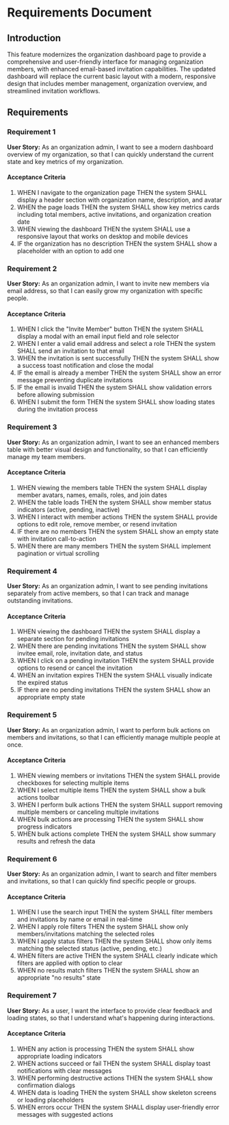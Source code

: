 # Requirements Document

## Introduction

This feature modernizes the organization dashboard page to provide a comprehensive and user-friendly interface for managing organization members, with enhanced email-based invitation capabilities. The updated dashboard will replace the current basic layout with a modern, responsive design that includes member management, organization overview, and streamlined invitation workflows.

## Requirements

### Requirement 1

**User Story:** As an organization admin, I want to see a modern dashboard overview of my organization, so that I can quickly understand the current state and key metrics of my organization.

#### Acceptance Criteria

1. WHEN I navigate to the organization page THEN the system SHALL display a header section with organization name, description, and avatar
2. WHEN the page loads THEN the system SHALL show key metrics cards including total members, active invitations, and organization creation date
3. WHEN viewing the dashboard THEN the system SHALL use a responsive layout that works on desktop and mobile devices
4. IF the organization has no description THEN the system SHALL show a placeholder with an option to add one

### Requirement 2

**User Story:** As an organization admin, I want to invite new members via email address, so that I can easily grow my organization with specific people.

#### Acceptance Criteria

1. WHEN I click the "Invite Member" button THEN the system SHALL display a modal with an email input field and role selector
2. WHEN I enter a valid email address and select a role THEN the system SHALL send an invitation to that email
3. WHEN the invitation is sent successfully THEN the system SHALL show a success toast notification and close the modal
4. IF the email is already a member THEN the system SHALL show an error message preventing duplicate invitations
5. IF the email is invalid THEN the system SHALL show validation errors before allowing submission
6. WHEN I submit the form THEN the system SHALL show loading states during the invitation process

### Requirement 3

**User Story:** As an organization admin, I want to see an enhanced members table with better visual design and functionality, so that I can efficiently manage my team members.

#### Acceptance Criteria

1. WHEN viewing the members table THEN the system SHALL display member avatars, names, emails, roles, and join dates
2. WHEN the table loads THEN the system SHALL show member status indicators (active, pending, inactive)
3. WHEN I interact with member actions THEN the system SHALL provide options to edit role, remove member, or resend invitation
4. IF there are no members THEN the system SHALL show an empty state with invitation call-to-action
5. WHEN there are many members THEN the system SHALL implement pagination or virtual scrolling

### Requirement 4

**User Story:** As an organization admin, I want to see pending invitations separately from active members, so that I can track and manage outstanding invitations.

#### Acceptance Criteria

1. WHEN viewing the dashboard THEN the system SHALL display a separate section for pending invitations
2. WHEN there are pending invitations THEN the system SHALL show invitee email, role, invitation date, and status
3. WHEN I click on a pending invitation THEN the system SHALL provide options to resend or cancel the invitation
4. WHEN an invitation expires THEN the system SHALL visually indicate the expired status
5. IF there are no pending invitations THEN the system SHALL show an appropriate empty state

### Requirement 5

**User Story:** As an organization admin, I want to perform bulk actions on members and invitations, so that I can efficiently manage multiple people at once.

#### Acceptance Criteria

1. WHEN viewing members or invitations THEN the system SHALL provide checkboxes for selecting multiple items
2. WHEN I select multiple items THEN the system SHALL show a bulk actions toolbar
3. WHEN I perform bulk actions THEN the system SHALL support removing multiple members or canceling multiple invitations
4. WHEN bulk actions are processing THEN the system SHALL show progress indicators
5. WHEN bulk actions complete THEN the system SHALL show summary results and refresh the data

### Requirement 6

**User Story:** As an organization admin, I want to search and filter members and invitations, so that I can quickly find specific people or groups.

#### Acceptance Criteria

1. WHEN I use the search input THEN the system SHALL filter members and invitations by name or email in real-time
2. WHEN I apply role filters THEN the system SHALL show only members/invitations matching the selected roles
3. WHEN I apply status filters THEN the system SHALL show only items matching the selected status (active, pending, etc.)
4. WHEN filters are active THEN the system SHALL clearly indicate which filters are applied with option to clear
5. WHEN no results match filters THEN the system SHALL show an appropriate "no results" state

### Requirement 7

**User Story:** As a user, I want the interface to provide clear feedback and loading states, so that I understand what's happening during interactions.

#### Acceptance Criteria

1. WHEN any action is processing THEN the system SHALL show appropriate loading indicators
2. WHEN actions succeed or fail THEN the system SHALL display toast notifications with clear messages
3. WHEN performing destructive actions THEN the system SHALL show confirmation dialogs
4. WHEN data is loading THEN the system SHALL show skeleton screens or loading placeholders
5. WHEN errors occur THEN the system SHALL display user-friendly error messages with suggested actions
